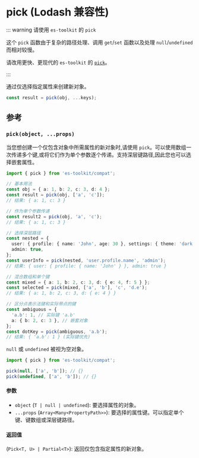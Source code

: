 # pick (Lodash 兼容性)

::: warning 请使用 `es-toolkit` 的 `pick`

这个 `pick` 函数由于复杂的路径处理、调用 `get`/`set` 函数以及处理 `null`/`undefined` 而相对较慢。

请改用更快、更现代的 `es-toolkit` 的 [`pick`](../../object/pick.md)。

:::

通过仅选择指定属性来创建新对象。

```typescript
const result = pick(obj, ...keys);
```

## 参考

### `pick(object, ...props)`

当您想创建一个仅包含对象中所需属性的新对象时,请使用 `pick`。可以使用数组一次传递多个键,或将它们作为单个参数逐个传递。支持深层键路径,因此您也可以选择嵌套属性。

```typescript
import { pick } from 'es-toolkit/compat';

// 基本用法
const obj = { a: 1, b: 2, c: 3, d: 4 };
const result = pick(obj, ['a', 'c']);
// 结果: { a: 1, c: 3 }

// 作为单个参数传递
const result2 = pick(obj, 'a', 'c');
// 结果: { a: 1, c: 3 }

// 选择深层路径
const nested = {
  user: { profile: { name: 'John', age: 30 }, settings: { theme: 'dark' } },
  admin: true,
};
const userInfo = pick(nested, 'user.profile.name', 'admin');
// 结果: { user: { profile: { name: 'John' } }, admin: true }

// 混合数组和单个键
const mixed = { a: 1, b: 2, c: 3, d: { e: 4, f: 5 } };
const selected = pick(mixed, ['a', 'b'], 'c', 'd.e');
// 结果: { a: 1, b: 2, c: 3, d: { e: 4 } }

// 区分点表示法键和实际带点的键
const ambiguous = {
  'a.b': 1, // 实际键 'a.b'
  a: { b: 2, c: 3 }, // 嵌套对象
};
const dotKey = pick(ambiguous, 'a.b');
// 结果: { 'a.b': 1 } (实际键优先)
```

`null` 或 `undefined` 被视为空对象。

```typescript
import { pick } from 'es-toolkit/compat';

pick(null, ['a', 'b']); // {}
pick(undefined, ['a', 'b']); // {}
```

#### 参数

- `object` (`T | null | undefined`): 要选择属性的对象。
- `...props` (`Array<Many<PropertyPath>>`): 要选择的属性键。可以指定单个键、键数组或深层键路径。

#### 返回值

(`Pick<T, U> | Partial<T>`): 返回仅包含指定属性的新对象。
